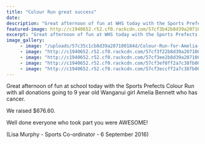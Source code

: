 ```yaml
---
title: "Colour Run great success"
date: 
description: "Great afternoon of fun at WHS today with the Sports Prefects Colour Run with all donations going to 9 year old Wanganui girl Amelia Bennett who has cancer."
featured-image: http://c1940652.r52.cf0.rackcdn.com/57cf3b42b8d39a2071001b64/good-group-shot-with-check-and-family.jpg
excerpt: "Great afternoon of fun at WHS today with the Sports Prefects Colour Run with all donations going to 9 year old Wanganui girl Amelia Bennett who has cancer."
image_gallery:
     - image: "/uploads/57c35c1cb8d39a207100184d/Colour-Run-for-Amelia-Bennett.JPG"
     - image: "http://c1940652.r52.cf0.rackcdn.com/57cf3f22b8d39a2071001b84/mixing-the-colours.jpg"
     - image: "http://c1940652.r52.cf0.rackcdn.com/57cf3ee2b8d39a2071001b82/sausage-sizzle.jpg"
     - image: "http://c1940652.r52.cf0.rackcdn.com/57cf3ef0ff2a7c38fb001b8b/buying-food.jpg"
     - image: "http://c1940652.r52.cf0.rackcdn.com/57cf3eccff2a7c38fb001b89/start-of-run.jpg"
---
```


<p><span>Great afternoon of fun at school today with the Sports Prefects Colour Run with all donations going to 9 year old Wanganui girl Amelia Bennett who has cancer. </span></p>
<p><span>We raised $676.60. </span></p>
<p><span>Well done everyone who took part you were AWESOME!</span></p>
<p><span>(Lisa Murphy - Sports Co-ordinator - 6 September 2016)</span></p>


